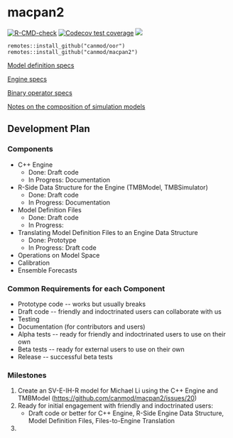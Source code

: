# macpan2

<!-- badges: start -->
[![R-CMD-check](https://github.com/canmod/macpan2/actions/workflows/R-CMD-check.yaml/badge.svg)](https://github.com/canmod/macpan2/actions/workflows/R-CMD-check.yaml)
[![Codecov test coverage](https://codecov.io/gh/canmod/macpan2/branch/main/graph/badge.svg)](https://app.codecov.io/gh/canmod/macpan2?branch=main)
![](https://byob.yarr.is/macpan2/canmod/time)

```
remotes::install_github("canmod/oor")
remotes::install_github("canmod/macpan2")
```

[Model definition specs](https://canmod.net/misc/model_definitions)

[Engine specs](https://canmod.net/misc/cpp_side)

[Binary operator specs](https://canmod.net/misc/elementwise_binary_operators)

[Notes on the composition of simulation models](https://canmod.net/misc/composing_simulation_models)


## Development Plan

### Components

- C++ Engine
    - Done: Draft code
    - In Progress: Documentation
- R-Side Data Structure for the Engine (TMBModel, TMBSimulator)
    - Done: Draft code
    - In Progress: Documentation
- Model Definition Files
    - Done: Draft code
    - In Progress: 
- Translating Model Definition Files to an Engine Data Structure
    - Done: Prototype
    - In Progress: Draft code
- Operations on Model Space
- Calibration
- Ensemble Forecasts


### Common Requirements for each Component

- Prototype code -- works but usually breaks
- Draft code -- friendly and indoctrinated users can collaborate with us
- Testing
- Documentation (for contributors and users)
- Alpha tests -- ready for friendly and indoctrinated users to use on their own
- Beta tests -- ready for external users to use on their own
- Release -- successful beta tests


### Milestones

1. Create an SV-E-IH-R model for Michael Li using the C++ Engine and TMBModel (https://github.com/canmod/macpan2/issues/20)
2. Ready for initial engagement with friendly and indoctrinated users:
    - Draft code or better for C++ Engine, R-Side Engine Data Structure, Model Definition Files, Files-to-Engine Translation
3. 
